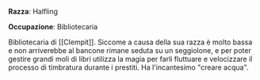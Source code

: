 **Razza**: Halfling

**Occupazione**: Bibliotecaria

Bibliotecaria di [[Clempit]]. Siccome a causa della sua razza è molto bassa e non arriverebbe al bancone rimane seduta su un seggiolone, e per poter gestire grandi moli di libri utilizza la magia per farli fluttuare e velocizzare il processo di timbratura durante i prestiti. Ha l'incantesimo "creare acqua".
